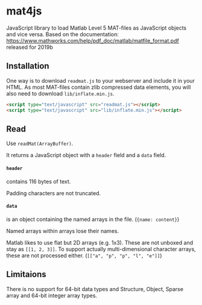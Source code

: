 # mat4js
JavaScript library to load Matlab Level 5 MAT-files as JavaScript objects and vice versa.
Based on the documentation: https://www.mathworks.com/help/pdf_doc/matlab/matfile_format.pdf released for 2019b

## Installation
One way is to download `readmat.js` to your webserver and include it in your HTML. As most MAT-files contain zlib compressed data elements, you will also need to download `lib/inflate.min.js`.
```html
<script type="text/javascript" src="readmat.js"></script>
<script type="text/javascript" src="lib/inflate.min.js"></script>
```

## Read
Use `readMat(ArrayBuffer)`.

It returns a JavaScript object with a `header` field and a `data` field.

#### `header`
contains 116 bytes of text.

Padding characters are not truncated.

#### `data`
is an object containing the named arrays in the file. (`{name: content}`)

Named arrays within arrays lose their names.

Matlab likes to use flat but 2D arrays (e.g. 1x3). These are not unboxed and stay as `[[1, 2, 3]]`. To support actually multi-dimensional character arrays, these are not processed either. (`[["a", "p", "p", "l", "e"]]`)

## Limitaions
There is no support for 64-bit data types and Structure, Object, Sparse array and 64-bit integer array types.
